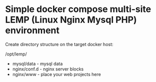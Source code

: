 # Simple docker compose multi-site LEMP (Linux Nginx Mysql PHP) environment

Create directory structure on the target docker host:

/opt/lemp/
  + mysql/data - mysql data
  + nginx/conf.d - nginx server blocks
  + nginx/www - place your web projects here

